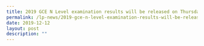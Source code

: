 ```yaml
---
title: 2019 GCE N Level examination results will be released on Thursday, 19 Dec
permalink: /lp-news/2019-gce-n-level-examination-results-will-be-released-on-thursday-19-dec/
date: 2019-12-12
layout: post
description: ""
---
```

